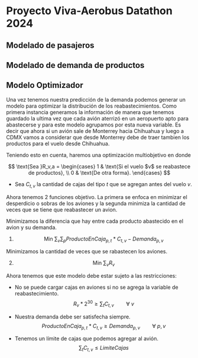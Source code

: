 # Proyecto Viva-Aerobus Datathon 2024

## Modelado de pasajeros

## Modelado de demanda de productos

## Modelo Optimizador

Una vez tenemos nuestra predicción de la demanda podemos generar un modelo para optimizar la distribución de los reabastecimientos. Como primera instancia generamos la información de manera que tenemos guardado la ultima vez que cada avión aterrizó en un aeropuerto apto para abastecerse y para este modelo agrupamos por esta nueva variable. Es decir que ahora si un avión sale de Monterrey hacia Chihuahua y luego a CDMX vamos a considerar que desde Monterrey debe de traer tambien los productos para el vuelo desde Chihuahua. 

Teniendo esto en cuenta, haremos una optimización multiobjetivo en donde

$$
\text{Sea     }R_v,a = \begin{cases} 
1 & \text{Si el vuelo $v$ se reabastece de productos}, \\
0 & \text{De otra forma}.
\end{cases}
$$

- Sea $C_{t,v}$ la cantidad de cajas del tipo $t$ que se agregan antes del vuelo $v$. 

Ahora tenemos 2 funciones objetivo. La primera se enfoca en minimizar el desperdicio o sobras de los aviones y la segunda minimiza la cantidad de veces que se tiene que reabastecer un avion. 

Minimizamos la diferencia que hay entre cada producto abastecido en el avion y su demanda. 

1) $$\text{Min      } \sum_v \sum_p ProductoEnCaja_{p,t} * C_{t,v} - Demanda_{p,v}$$


Minimizamos la cantidad de veces que se rabastecen los aviones. 

2) $$\text{Min      } \sum_v R_{v}$$

Ahora tenemos que este modelo debe estar sujeto a las restricciones:

- No se puede cargar cajas en aviones si no se agrega la variable de reabastecimiento. 
$$R_v * 2^{30} \geq \sum_t C_{t,v} \quad \quad \forall\ v$$

- Nuestra demanda debe ser satisfecha siempre.
$$ProductoEnCaja_{p,t} * C_{t,v} \geq Demanda_{p,v} \quad \quad \forall \ p,v$$

- Tenemos un límite de cajas que podemos agregar al avión.
$$\sum_t C_{t,v} \leq LimiteCajas$$